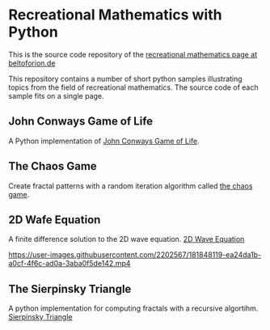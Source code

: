 **Recreational Mathematics with Python**
========================================
This is the source code repository of the [recreational mathematics page at beltoforion.de](https://beltoforion.de/en/recreational_mathematics)

This repository contains a number of short python samples illustrating topics from the field of recreational mathematics. The source code of each sample fits on a single page. 


John Conways Game of Life
-------------------------
A Python implementation of [John Conways Game of Life](https://beltoforion.de/en/recreational_mathematics/game_of_life.php).

The Chaos Game
--------------
Create fractal patterns with a random iteration algorithm called [the chaos game](https://beltoforion.de/en/recreational_mathematics/chaos_game.php).

2D Wafe Equation
----------------
A finite difference solution to the 2D wave equation. [2D Wave Equation](https://beltoforion.de/de/unterhaltungsmathematik/2d-wellengleichung.php)

https://user-images.githubusercontent.com/2202567/181848119-ea24da1b-a0cf-4f6c-ad0a-3aba0f5de142.mp4

The Sierpinsky Triangle
----------------
A python implementation for computing fractals with a recursive algortihm. [Sierpinsky Triangle](https://beltoforion.de/en/recreational_mathematics/sierpinsky_triangle.php)
